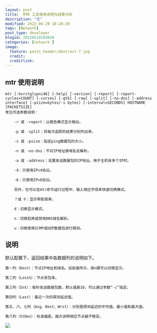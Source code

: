 ```yaml
---
layout: post
title:  MTR 工具使用说明与结果分析
description: "无"
modified: 2022-04-29 10:20:20
tags: [Network]
post_type: developer
blogid: 20220210102020
categories: [network ]
image:
  feature: posts_header/abstract-7.jpg
  credit:
  creditlink:
---
```


## mtr 使用说明
```shell
mtr [-hvrctglspni46] [-help] [-version] [-report] [-report-cycles=COUNT] [-curses] [-gtk] [-raw] [-split] [-no-dns] [-address interface] [-psize=bytes/-s bytes] [-interval=SECONDS] HOSTNAME [PACKETSIZE]
常见可选参数说明：

    -r 或 -report：以报告模式显示输出。

    -p 或 -split：将每次追踪的结果分别列出来。

    -s 或 -psize：指定ping数据包的大小。

    -n 或 -no-dns：不对IP地址做域名反解析。

    -a 或 -address：设置发送数据包的IP地址。用于主机有多个IP时。

    -4：只使用IPv4协议。

    -6：只使用IPv6协议。

    另外，也可以在mtr命令运行过程中，输入相应字母来快速切换模式。

    ？或 h：显示帮助菜单。

    d：切换显示模式。

    n：切换启用或禁用DNS域名解析。

    u：切换使用ICMP或UDP数据包进行探测。
```
## 说明
默认配置下，返回结果中各数据列的说明如下。

    第一列（Host）：节点IP地址和域名。如前面所示，按n键可以切换显示。

    第二列（Loss%）：节点丢包率。

    第三列（Snt）：每秒发送数据包数。默认值是10，可以通过参数“-c”指定。

    第四列（Last）：最近一次的探测延迟值。

    第五、六、七列（Avg、Best、Wrst）：分别是探测延迟的平均值、最小值和最大值。

    第八列（StDev）：标准偏差。越大说明相应节点越不稳定。
![]({{site.url}}/images/posts_image/Snipaste_2022-04-29_14-44-06.png)
